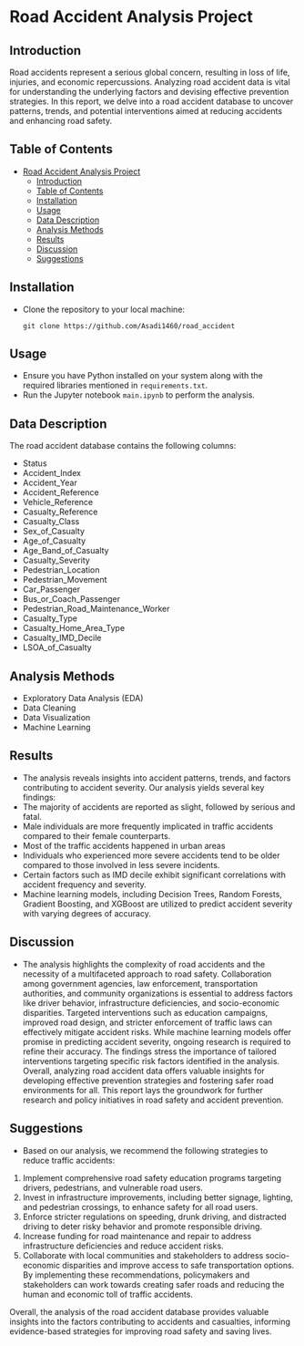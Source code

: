 # Road Accident Analysis Project

## Introduction
Road accidents represent a serious global concern, resulting in loss of life, injuries, and economic repercussions. Analyzing road accident data is vital for understanding the underlying factors and devising effective prevention strategies. In this report, we delve into a road accident database to uncover patterns, trends, and potential interventions aimed at reducing accidents and enhancing road safety.

## Table of Contents
- [Road Accident Analysis Project](#road-accident-analysis-project)
  - [Introduction](#introduction)
  - [Table of Contents](#table-of-contents)
  - [Installation](#installation)
  - [Usage](#usage)
  - [Data Description](#data-description)
  - [Analysis Methods](#analysis-methods)
  - [Results](#results)
  - [Discussion](#discussion)
  - [Suggestions](#suggestions)

## Installation
- Clone the repository to your local machine:
  ```
  git clone https://github.com/Asadi1460/road_accident
  ```

## Usage
- Ensure you have Python installed on your system along with the required libraries mentioned in `requirements.txt`.
- Run the Jupyter notebook `main.ipynb` to perform the analysis.

## Data Description
The road accident database contains the following columns:
- Status
- Accident_Index
- Accident_Year
- Accident_Reference
- Vehicle_Reference
- Casualty_Reference
- Casualty_Class
- Sex_of_Casualty
- Age_of_Casualty
- Age_Band_of_Casualty
- Casualty_Severity
- Pedestrian_Location
- Pedestrian_Movement
- Car_Passenger
- Bus_or_Coach_Passenger
- Pedestrian_Road_Maintenance_Worker
- Casualty_Type
- Casualty_Home_Area_Type
- Casualty_IMD_Decile
- LSOA_of_Casualty

## Analysis Methods
- Exploratory Data Analysis (EDA)
- Data Cleaning
- Data Visualization
- Machine Learning

## Results
- The analysis reveals insights into accident patterns, trends, and factors contributing to accident severity.
Our analysis yields several key findings:
- The majority of accidents are reported as slight, followed by serious and fatal.
- Male individuals are more frequently implicated in traffic accidents compared to their female counterparts.
- Most of the traffic accidents happened in urban areas
- Individuals who experienced more severe accidents tend to be older compared to those involved in less severe incidents.
- Certain factors such as  IMD decile  exhibit significant correlations with accident frequency and severity.
- Machine learning models, including Decision Trees, Random Forests, Gradient Boosting, and XGBoost are utilized to predict accident severity with varying degrees of accuracy.

## Discussion
- The analysis highlights the complexity of road accidents and the necessity of a multifaceted approach to road safety. Collaboration among government agencies, law enforcement, transportation authorities, and community organizations is essential to address factors like driver behavior, infrastructure deficiencies, and socio-economic disparities. Targeted interventions such as education campaigns, improved road design, and stricter enforcement of traffic laws can effectively mitigate accident risks. While machine learning models offer promise in predicting accident severity, ongoing research is required to refine their accuracy. The findings stress the importance of tailored interventions targeting specific risk factors identified in the analysis. Overall, analyzing road accident data offers valuable insights for developing effective prevention strategies and fostering safer road environments for all. This report lays the groundwork for further research and policy initiatives in road safety and accident prevention.

## Suggestions
- Based on our analysis, we recommend the following strategies to reduce traffic accidents:
1.	Implement comprehensive road safety education programs targeting drivers, pedestrians, and vulnerable road users.
2.	Invest in infrastructure improvements, including better signage, lighting, and pedestrian crossings, to enhance safety for all road users.
3.	Enforce stricter regulations on speeding, drunk driving, and distracted driving to deter risky behavior and promote responsible driving.
4.	Increase funding for road maintenance and repair to address infrastructure deficiencies and reduce accident risks.
5.	Collaborate with local communities and stakeholders to address socio-economic disparities and improve access to safe transportation options.
By implementing these recommendations, policymakers and stakeholders can work towards creating safer roads and reducing the human and economic toll of traffic accidents.

Overall, the analysis of the road accident database provides valuable insights into the factors contributing to accidents and casualties, informing evidence-based strategies for improving road safety and saving lives.

